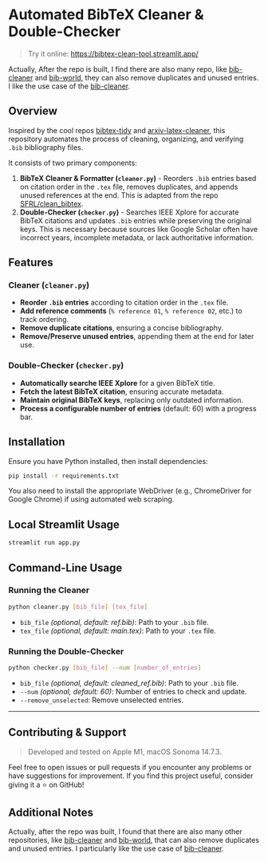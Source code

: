 # Automated BibTeX Cleaner & Double-Checker

> Try it online: https://bibtex-clean-tool.streamlit.app/

Actually, After the repo is built, I find there are also many repo, like [bib-cleaner](https://bib-cleaner.readthedocs.io/en/latest/) and [bib-world](https://bib-world.com/unused), they can also remove duplicates and unused entries. I like the use case of the [bib-cleaner](https://bib-cleaner.readthedocs.io/en/latest/).

## Overview

Inspired by the cool repos [bibtex-tidy](https://github.com/FlamingTempura/bibtex-tidy) and [arxiv-latex-cleaner](https://github.com/google-research/arxiv-latex-cleaner), this repository automates the process of cleaning, organizing, and verifying `.bib` bibliography files. 

It consists of two primary components:

1. **BibTeX Cleaner & Formatter (`cleaner.py`)** - Reorders `.bib` entries based on citation order in the `.tex` file, removes duplicates, and appends unused references at the end. This is adapted from the repo [SFRL/clean_bibtex](https://github.com/SFRL/clean_bibtex).
2. **Double-Checker (`checker.py`)** - Searches IEEE Xplore for accurate BibTeX citations and updates `.bib` entries while preserving the original keys. This is necessary because sources like Google Scholar often have incorrect years, incomplete metadata, or lack authoritative information.

## Features

### Cleaner (`cleaner.py`)

- **Reorder `.bib` entries** according to citation order in the `.tex` file.
- **Add reference comments** (`% reference 01`, `% reference 02`, etc.) to track ordering.
- **Remove duplicate citations**, ensuring a concise bibliography.
- **Remove/Preserve unused entries**, appending them at the end for later use.

### Double-Checker (`checker.py`)

- **Automatically searche IEEE Xplore** for a given BibTeX title.
- **Fetch the latest BibTeX citation**, ensuring accurate metadata.
- **Maintain original BibTeX keys**, replacing only outdated information.
- **Process a configurable number of entries** (default: 60) with a progress bar.

## Installation

Ensure you have Python installed, then install dependencies:

```bash
pip install -r requirements.txt
```

You also need to install the appropriate WebDriver (e.g., ChromeDriver for Google Chrome) if using automated web scraping.

## Local Streamlit Usage

```bash
streamlit run app.py
```

## Command-Line Usage

### Running the Cleaner

```bash
python cleaner.py [bib_file] [tex_file]
```

- `bib_file` *(optional, default: ref.bib)*: Path to your `.bib` file.
- `tex_file` *(optional, default: main.tex)*: Path to your `.tex` file.

### Running the Double-Checker

```bash
python checker.py [bib_file] --num [number_of_entries]
```

- `bib_file` *(optional, default: cleaned_ref.bib)*: Path to your `.bib` file.
- `--num` *(optional, default: 60)*: Number of entries to check and update.
- `--remove_unselected`: Remove unselected entries.

---

## Contributing & Support

> Developed and tested on Apple M1, macOS Sonoma 14.7.3.

Feel free to open issues or pull requests if you encounter any problems or have suggestions for improvement. If you find this project useful, consider giving it a ⭐ on GitHub!

## Additional Notes

Actually, after the repo was built, I found that there are also many other repositories, like [bib-cleaner](https://bib-cleaner.readthedocs.io/en/latest/) and [bib-world](https://bib-world.com/unused), that can also remove duplicates and unused entries. I particularly like the use case of [bib-cleaner](https://bib-cleaner.readthedocs.io/en/latest/).